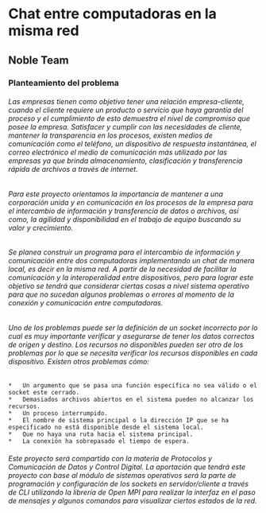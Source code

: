 # Chat entre computadoras en la misma red
## Noble Team
### Planteamiento del problema 
###### Las empresas tienen como objetivo tener una relación empresa-cliente, cuando el cliente requiere un producto o servicio que haya garantía del proceso y el cumplimiento de esto demuestra el nivel de compromiso que posee la empresa. Satisfacer y cumplir con las necesidades de cliente, mantener la transparencia en los procesos, existen medios de comunicación como el teléfono, un dispositivo de respuesta instantánea, el correo electrónico el medio de comunicación más utilizado por las empresas ya que brinda almacenamiento, clasificación y transferencia rápida de archivos a través de internet.
###### Para este proyecto orientamos la importancia de mantener a una corporación unida y en comunicación en los procesos de la empresa para el intercambio de información y transferencia de datos o archivos, así como, la agilidad y disponibilidad en el trabajo de equipo buscando su valor y crecimiento. 
###### Se planea construir un programa para el intercambio de información y comunicación entre dos computadoras implementando un chat de manera local, es decir en la misma red. A partir de la necesidad de facilitar la comunicación y la interoperalidad entre dispositivos, pero para lograr este objetivo se tendrá que considerar ciertas cosas a nivel sistema operativo para que no sucedan algunos problemas o errores al momento de la conexión y comunicación entre computadoras.
###### Uno de los problemas puede ser la definición de un socket incorrecto por lo cual es muy importante verificar y asegurarse de tener los datos correctos de origen y destino. 	Los recursos no disponibles pueden ser otro de los problemas por lo que se necesita verificar los recursos disponibles en cada dispositivo. Existen otros problemas cómo: 
    *	Un argumento que se pasa una función específica no sea válido o el socket este cerrado.
    *	Demasiados archivos abiertos en el sistema pueden no alcanzar los recursos.
    *	Un proceso interrumpido.
    *	El nombre de sistema principal o la dirección IP que se ha especificado no está disponible desde el sistema local.
    *	Que no haya una ruta hacia el sistema principal.
    *	La conexión ha sobrepasado el tiempo de espera.

###### Este proyecto será compartido con la materia de Protocolos y Comunicación de Datos y Control Digital. La aportación que tendrá este proyecto con base al módulo de sistemas operativos será la parte de programación y configuración de los sockets en servidor/cliente a través de CLI utilizando la librería de Open MPI para realizar la interfaz en el paso de mensajes y algunos comandos para visualizar ciertos estados de la red.
